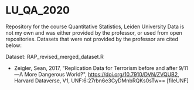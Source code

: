# LU_QA_2020
Repository for the course Quantitative Statistics, Leiden University
Data is not my own and was either provided by the professor, or used from open repositories. Datasets that were not provided by the professor are cited below:

Dataset: RAP_revised_merged_dataset.R
- Zeigler, Sean, 2017, "Replication Data for Terrorism before and after 9/11—A More Dangerous World?",    https://doi.org/10.7910/DVN/ZVQUB2, Harvard Dataverse, V1, UNF:6:27rbn6e3CyDMnbRQKs0sTw== [fileUNF]
